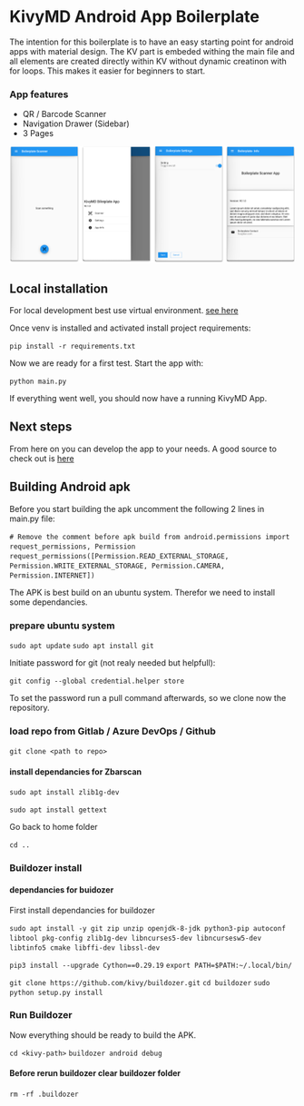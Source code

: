 # KivyMD Android App Boilerplate

The intention for this boilerplate is to have an easy starting point for android apps with material design.
The KV part is embeded withing the main file and all elements are created directly within KV without dynamic
creatinon with for loops. This makes it easier for beginners to start.

### App features

- QR / Barcode Scanner
- Navigation Drawer (Sidebar)
- 3 Pages

![Screenshot](docs/KivyMDBoilerplateScreenshot.png?raw=true "Screenshot")

## Local installation

For local development best use virtual environment. [see here](https://docs.python.org/3/tutorial/venv.html)

Once venv is installed and activated install project requirements:

`pip install -r requirements.txt`

Now we are ready for a first test. Start the app with:

`python main.py`

If everything went well, you should now have a running KivyMD App.

## Next steps

From here on you can develop the app to your needs.
A good source to check out is [here](https://kivymd.readthedocs.io/en/latest/)


## Building Android apk

Before you start building the apk uncomment the following 2 lines in main.py file:

`# Remove the comment before apk build
from android.permissions import request_permissions, Permission
request_permissions([Permission.READ_EXTERNAL_STORAGE, Permission.WRITE_EXTERNAL_STORAGE, Permission.CAMERA, Permission.INTERNET])`

The APK is best build on an ubuntu system. Therefor we need to install some dependancies. 

### prepare ubuntu system

`sudo apt update`
`sudo apt install git`

Initiate password for git (not realy needed but helpfull):

`git config --global credential.helper store`

To set the password run a pull command afterwards, so we clone now the repository. 

### load repo from Gitlab / Azure DevOps / Github

`git clone <path to repo>`

#### install dependancies for Zbarscan

`sudo apt install zlib1g-dev`

`sudo apt install gettext`

Go back to home folder

`cd ..`

### Buildozer install

####  dependancies for buidozer

First install dependancies for buildozer

`sudo apt install -y git zip unzip openjdk-8-jdk python3-pip autoconf libtool pkg-config zlib1g-dev libncurses5-dev libncursesw5-dev libtinfo5 cmake libffi-dev libssl-dev`

`pip3 install --upgrade Cython==0.29.19`
`export PATH=$PATH:~/.local/bin/`

`git clone https://github.com/kivy/buildozer.git`
`cd buildozer`
`sudo python setup.py install`

### Run Buildozer

Now everything should be ready to build the APK.

`cd <kivy-path>`
`buildozer android debug`

#### Before rerun buildozer clear buildozer folder
`rm -rf .buildozer`
